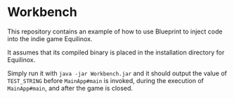 # Workbench

This repository contains an example of how to use Blueprint to inject code into the indie game Equilinox.

It assumes that its compiled binary is placed in the installation directory for Equilinox.

Simply run it with `java -jar Workbench.jar` and it should output the value of `TEST_STRING` before `MainApp#main` is invoked, during the execution of `MainApp#main`, and after the game is closed.
